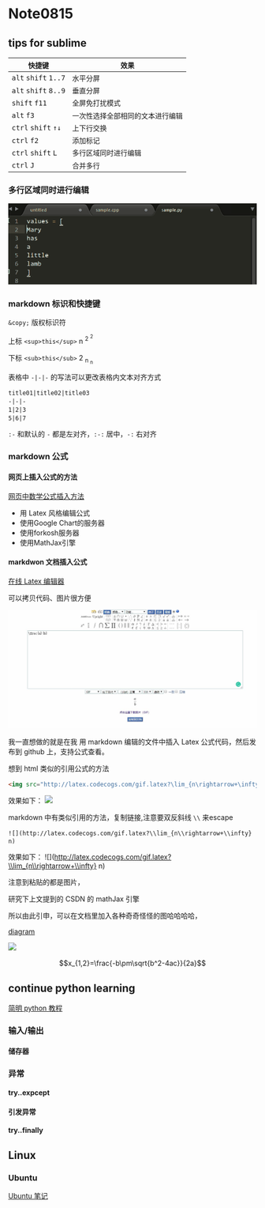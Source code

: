# Note0815


## tips for sublime

快捷键|效果
-|-
<kbd>alt</kbd> <kbd>shift</kbd> <kbd>1..7</kbd>|水平分屏
<kbd>alt</kbd> <kbd>shift</kbd> <kbd>8..9</kbd>|垂直分屏
<kbd>shift</kbd> <kbd>f11</kbd>|全屏免打扰模式
<kbd>alt</kbd> <kbd>f3</kbd>|一次性选择全部相同的文本进行编辑
<kbd>ctrl</kbd> <kbd>shift</kbd> <kbd>↑↓</kbd>|上下行交换
<kbd>ctrl</kbd> <kbd>f2</kbd>|添加标记
<kbd>ctrl</kbd> <kbd>shift</kbd> <kbd>L</kbd>|多行区域同时进行编辑
<kbd>ctrl</kbd> <kbd>J</kbd>|合并多行

### 多行区域同时进行编辑
![multi_line_editing](/image/multi_line_editing.gif)

### markdown 标识和快捷键

`&copy;` 版权标识符

上标 `<sup>this</sup>` n <sup>2 <sup>2</sup></sup>

下标 `<sub>this</sub>` 2 <sub>n <sub>n</sub></sub>

表格中 `-|-|-` 的写法可以更改表格内文本对齐方式

```markdown
title01|title02|title03
-|-|-
1|2|3
5|6|7
```

`:-` 和默认的 `-` 都是左对齐，`:-:` 居中，`-:` 右对齐

### markdown 公式

#### 网页上插入公式的方法

[网页中数学公式插入方法](https://blog.csdn.net/xiahouzuoxin/article/details/26478179)

- 用 Latex 风格编辑公式
- 使用Google Chart的服务器
- 使用forkosh服务器
- 使用MathJax引擎

#### markdwon 文档插入公式

[在线 Latex 编辑器](http://latex.codecogs.com/eqneditor/editor.php)

可以拷贝代码、图片很方便

![latex_codecoges](/image/latex_codecoges.jpg)

我一直想做的就是在我 用 markdown 编辑的文件中插入 Latex 公式代码，然后发布到 github 上，支持公式查看。

想到 html 类似的引用公式的方法

```html
<img src="http://latex.codecogs.com/gif.latex?\lim_{n\rightarrow+\infty} n"/>
```
效果如下：
<img src="http://latex.codecogs.com/gif.latex?\lim_{n\rightarrow+\infty} n"/>

markdown 中有类似引用的方法，复制链接,注意要双反斜线 `\\` 来escape

```
![](http://latex.codecogs.com/gif.latex?\\lim_{n\\rightarrow+\\infty} n)
```

效果如下：
![](http://latex.codecogs.com/gif.latex?\\lim_{n\\rightarrow+\\infty} n)

注意到粘贴的都是图片，

研究下上文提到的 CSDN 的 mathJax 引擎

所以由此引申，可以在文档里加入各种奇奇怪怪的图哈哈哈哈，

[diagram](https://yuml.me/diagram/scruffy/class/samples)

<img src="http://yuml.me/diagram/scruffy/class/[Customer]<>1->*[Order], [Customer]-[note: Aggregate Root{bg:cornsilk}]" >
<!-- 
<script type="text/javascript" src="http://cdn.mathjax.org/mathjax/latest/MathJax.js?config=default"></script> -->


$$x_{1,2}=\frac{-b\pm\sqrt{b^2-4ac}}{2a}$$







## continue python learning

[简明 python 教程](https://wizardforcel.gitbooks.io/a-byte-of-python/content/57.html)

### 输入/输出



#### 储存器


### 异常

#### try..expcept


#### 引发异常


#### try..finally




## Linux

### Ubuntu

[Ubuntu 笔记](https://www.arthurtoday.com/p/ubuntu-tutorial.html)
